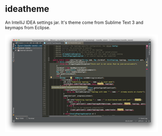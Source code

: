 ideatheme
=========

An IntelliJ IDEA settings jar. It's theme come from Sublime Text 3 and keymaps from Eclipse.

![Preview](preview.png)
